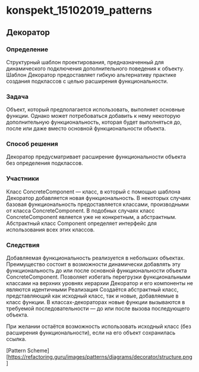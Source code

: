 # konspekt_15102019_patterns
## Декоратор
### Определение
Cтруктурный шаблон проектирования, предназначенный для динамического подключения дополнительного поведения к объекту. Шаблон Декоратор предоставляет гибкую альтернативу практике создания подклассов с целью расширения функциональности.

### Задача

Объект, который предполагается использовать, выполняет основные функции. Однако может потребоваться добавить к нему некоторую дополнительную функциональность, которая будет выполняться до, после или даже вместо основной функциональности объекта.

### Способ решения

Декоратор предусматривает расширение функциональности объекта без определения подклассов.

### Участники

Класс ConcreteComponent — класс, в который с помощью шаблона Декоратор добавляется новая функциональность. В некоторых случаях базовая функциональность предоставляется классами, производными от класса ConcreteComponent. В подобных случаях класс ConcreteComponent является уже не конкретным, а абстрактным. Абстрактный класс Component определяет интерфейс для использования всех этих классов.

### Следствия

Добавляемая функциональность реализуется в небольших объектах. Преимущество состоит в возможности динамически добавлять эту функциональность до или после основной функциональности объекта ConcreteComponent.
Позволяет избегать перегрузки функциональными классами на верхних уровнях иерархии
Декоратор и его компоненты не являются идентичными
Реализация
Создаётся абстрактный класс, представляющий как исходный класс, так и новые, добавляемые в класс функции. В классах-декораторах новые функции вызываются в требуемой последовательности — до или после вызова последующего объекта.

При желании остаётся возможность использовать исходный класс (без расширения функциональности), если на его объект сохранилась ссылка.


[Pattern Scheme] [https://refactoring.guru/images/patterns/diagrams/decorator/structure.png]
